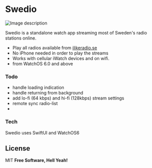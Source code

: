 # Swedio

![Image description](link-to-image)

Swedio is a standalone watch app streaming most of Sweden's radio stations online.

  - Play all radios available from  [ilikeradio.se](https://lyssnarservice.ilikeradio.se/hc/sv/articles/115000307412-Direktadresser-till-v%C3%A5ra-str%C3%B6mmar) 
  - No iPhone needed in order to play the streams
  - Works with cellular iWatch devices and on wifi. 
  - from WatchOS 6.0 and above 
### Todo
  - handle loading indication
  - handle returning from background 
  - add lo-fi (64 kbps) and hi-fi (128kbps) stream settings
  - remote sync radio-list
  - 
### Tech
Swedio uses SwiftUI and WatchOS6 

License
----
MIT
**Free Software, Hell Yeah!**